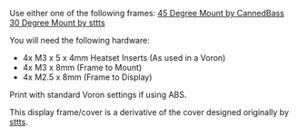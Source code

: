 Use either one of the following frames:
  [45 Degree Mount by CannedBass](https://github.com/VoronDesign/VoronUsers/blob/master/printer_mods/CannedBass/PITFT50_45_degree_mount/STL/PITFT50_45_degree_mount.stl)
  [30 Degree Mount by sttts](https://github.com/VoronDesign/VoronUsers/blob/master/printer_mods/sttts/Waveshare-5.5-inch-HDMI-AMOLED/STLs/Voron-2.4-Mount-Generisch-v6.stl)
 
You will need the following hardware:
  - 4x M3 x 5 x 4mm Heatset Inserts (As used in a Voron)
  - 4x M3 x 8mm (Frame to Mount)
  - 4x M2.5 x 8mm (Frame to Display)

 Print with standard Voron settings if using ABS. 

This display frame/cover is a derivative of the cover designed originally by [sttts](https://github.com/VoronDesign/VoronUsers/tree/master/printer_mods/sttts/Waveshare-5.5-inch-HDMI-AMOLED).